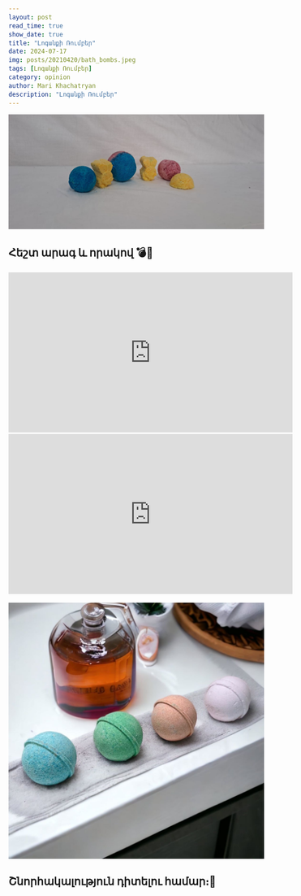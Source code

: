 ```yaml
---
layout: post
read_time: true
show_date: true
title: "Լոգանքի Ռումբեր"
date: 2024-07-17
img: posts/20210420/bath_bombs.jpeg
tags: [Լոգանքի Ռումբեր]
category: opinion
author: Mari Khachatryan
description: "Լոգանքի Ռումբեր"
---
```

   











![Լոգանքի Ռումբեր](./assets/img/posts/20210420/bath_bombs_1.jpeg)





 






## Հեշտ արագ և որակով 💣🙈
 


<iframe width="560" height="315" src="https://www.youtube.com/embed/KmE0q1BRH8g" title="Լոգանքի ռումբեր" frameborder="0" allow="accelerometer; autoplay; clipboard-write; encrypted-media; gyroscope; picture-in-picture" allowfullscreen></iframe>

<iframe width="560" height="315" src="https://www.youtube.com/embed/YxeknHmy1LU" title="Լոգանքի ռումբեր - շարունակություն" frameborder="0" allow="accelerometer; autoplay; clipboard-write; encrypted-media; gyroscope; picture-in-picture" allowfullscreen></iframe>


![Լոգանքի Ռումբեր](./assets/img/posts/20210420/bath_bombs_2.jpeg)


## Շնորհակալություն դիտելու համար։🤍
